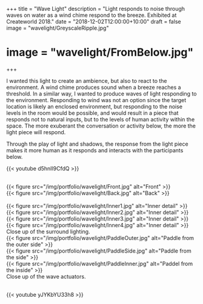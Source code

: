 +++
title = "Wave Light"
description = "Light responds to noise through waves on water as a wind chime respond to the breeze.  Exhibited at Createworld 2018."
date = "2018-12-02T12:00:00+10:00"
draft = false
image = "wavelight/GreyscaleRipple.jpg"
# image = "wavelight/FromBelow.jpg"
+++

I wanted this light to create an ambience, but also to react to the environment. A wind chime produces sound when a breeze reaches a threshold. In a similar way, I wanted to produce waves of light responding to the environment.  Responding to wind was not an option since the target location is likely an enclosed environment, but responding to the noise levels in the room would be possible, and would result in a piece that responds not to natural inputs, but to the levels of human activity within the space. The more exuberant the conversation or activity below, the more the light piece will respond.

Through the play of light and shadows, the response from the light piece makes it more human as it responds and interacts with the participants below.

{{< youtube d5hnIl9CfdQ >}}


<br>

<div class="row">
    <div class="6u 12u$(medium)">
        {{< figure src="/img/portfolio/wavelight/Front.jpg" alt="Front" >}}
    </div>
    <div class="6u 12u$(medium)">
        {{< figure src="/img/portfolio/wavelight/Back.jpg" alt="Back" >}}
    </div>
</div>
<br>
<div class="row">
    <div class="3u 12u$(medium)">
        {{< figure src="/img/portfolio/wavelight/Inner1.jpg" alt="Inner detail" >}}
    </div>
    <div class="3u 12u$(medium)">
        {{< figure src="/img/portfolio/wavelight/Inner2.jpg" alt="Inner detail" >}}
    </div>
    <div class="3u 12u$(medium)">
        {{< figure src="/img/portfolio/wavelight/Inner3.jpg" alt="Inner detail" >}}
    </div>
    <div class="3u 12u$(medium)">
        {{< figure src="/img/portfolio/wavelight/Inner4.jpg" alt="Inner detail" >}}
    </div>
    Close up of the surround lighting.
</div>
<div class="row">
    <div class="4u 12u$(medium)">
        {{< figure src="/img/portfolio/wavelight/PaddleOuter.jpg" alt="Paddle from the outer side" >}}
    </div>
    <div class="4u 12u$(medium)">
        {{< figure src="/img/portfolio/wavelight/PaddleSide.jpg" alt="Paddle from the side" >}}
    </div>
    <div class="4u 12u$(medium)">
        {{< figure src="/img/portfolio/wavelight/PaddleInner.jpg" alt="Paddel from the inside" >}}
    </div>
    Close up of the wave actuators.
</div>
<br>

<!-- 
Demonstration
https://youtu.be/pBSQMyQrai4
Building the wavelight
https://youtu.be/oHkeu0EX96U
-->

{{< youtube yJYKbYU33h8 >}}

